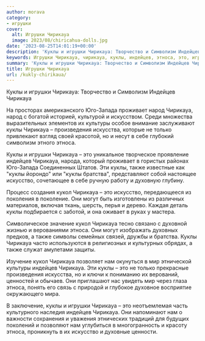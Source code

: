 ```yaml
---
author: morava
category:
- игрушки
cover:
  alt: Игрушки Чирикауа
  image: 2023/08/chiricahua-dolls.jpg
date: '2023-08-25T14:01:19+00:00'
description: 'Куклы и игрушки Чирикауа: Творчество и Символизм Индейцев Чирикауа На просторах американского Юго-Запада проживает народ Чирикауа, народ с богатой...'
keywords: Игрушки Чирикауа, чирикауа, куклы, индейцев, этноса, это, игрушки, также, искусство, кукол, нам, символизм, юго, запада, проживает, народ
summary: 'Куклы и игрушки Чирикауа: Творчество и Символизм Индейцев Чирикауа На просторах американского Юго-Запада проживает народ Чирикауа, народ с богатой...'
title: Игрушки Чирикауа
url: /kukly-chirikaua/
---
```


Куклы и игрушки Чирикауа: Творчество и Символизм Индейцев Чирикауа

На просторах американского Юго-Запада проживает народ Чирикауа, народ с богатой историей, культурой и искусством. Среди множества выразительных элементов их культуры особое внимание заслуживают куклы Чирикауа – произведения искусства, которые не только привлекают взгляд своей красотой, но и несут в себе глубокий символизм этного этноса.

Куклы и игрушки Чирикауа – это уникальное творческое проявление индейцев Чирикауа, народа, который проживает в гористых районах Юго-Запада Соединенных Штатов. Эти куклы, также известные как "куклы йорондо" или "куклы братства", представляют собой настоящее искусство, сочетающее в себе ручную работу и духовную глубину.

Процесс создания кукол Чирикауа – это искусство, передающееся из поколения в поколение. Они могут быть изготовлены из различных материалов, включая ткань, шерсть, перья и дерево. Каждая деталь куклы подбирается с заботой, и она оживает в руках у мастера.

Символическое значение кукол Чирикауа тесно связано с духовной жизнью и верованиями этноса. Они могут изображать духовных предков, а также символы семейных связей, дружбы и братства. Куклы Чирикауа часто используются в религиозных и культурных обрядах, а также служат амулетами защиты.

Изучение кукол Чирикауа позволяет нам окунуться в мир этнической культуры индейцев Чирикауа. Эти куклы – это не только прекрасные произведения искусства, но и ключи к пониманию их верований, ценностей и обычаев. Они приглашают нас увидеть мир через глаза этноса, понять его связь с природой и глубокое духовное восприятие окружающего мира.

В заключение, куклы и игрушки Чирикауа – это неотъемлемая часть культурного наследия индейцев Чирикауа. Они напоминают нам о важности сохранения и уважения этнических традиций для будущих поколений и позволяют нам углубиться в многогранность и красоту этноса, проникнуть в их искусство и духовные ценности.
